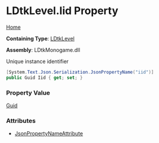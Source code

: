 # LDtkLevel\.Iid Property

[Home](../../../README.md)

**Containing Type**: [LDtkLevel](../README.md)

**Assembly**: LDtkMonogame\.dll

  
 Unique instance identifier 

```csharp
[System.Text.Json.Serialization.JsonPropertyName("iid")]
public Guid Iid { get; set; }
```

### Property Value

[Guid](https://docs.microsoft.com/en-us/dotnet/api/system.guid)

### Attributes

* [JsonPropertyNameAttribute](https://docs.microsoft.com/en-us/dotnet/api/system.text.json.serialization.jsonpropertynameattribute)

